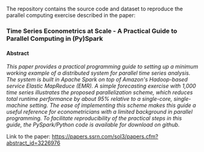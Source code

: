 The repository contains the source code and dataset to reproduce the parallel computing exercise described in the paper:

### Time Series Econometrics at Scale - A Practical Guide to Parallel Computing in (Py)Spark

#### Abstract
*This paper provides a practical programming guide to setting up a minimum working example of a distributed system for parallel time series analysis. The system is built in Apache Spark on top of Amazon's Hadoop-based service Elastic MapReduce (EMR). A simple forecasting exercise with 1,000 time series illustrates the proposed parallelization scheme, which reduces total runtime performance by about 95% relative to a single-core, single-machine setting. The ease of implementing this scheme makes this guide a useful reference for econometricians with a limited background in parallel programming. To facilitate reproducibility of the practical steps in this guide, the PySpark/Python code is available for download on github.*

Link to the paper: https://papers.ssrn.com/sol3/papers.cfm?abstract_id=3226976




